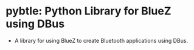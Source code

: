 # pybtle: Python Library for BlueZ using DBus
- A library for using BlueZ to create Bluetooth applications using DBus.
